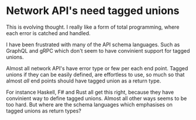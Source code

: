 # Network API's need tagged unions

This is evolving thought. I really like a form of total programming, where each error is catched and handled.

I have been frustrated with many of the API schema languages. Such as GraphQL and gRPC which don't seem to have convinient support for tagged unions.

Almost all network API's have error type or few per each end point. Tagged unions if they can be easily defined, are effortless to use, so much so that almost _all_ end points should have tagged union as a return type.

For instance Haskell, F# and Rust all get this right, because they have convinient way to define tagged unions. Almost all other ways seems to be too hard. But where are the schema languages which emphasises on tagged unions as return types?
